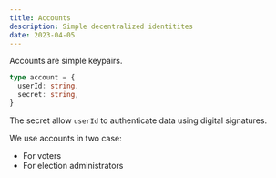 ```yaml
---
title: Accounts
description: Simple decentralized identitites
date: 2023-04-05
---
```


Accounts are simple keypairs.

```ts
type account = {
  userId: string,
  secret: string,
}
```

The secret allow `userId` to authenticate data using digital signatures.

We use accounts in two case:
- For voters
- For election administrators

<!--
### Multi-devices/Switching device

If absolutely needed you will be able to move private keys from one device to another (and even share private keys between devices).

### Suggestion: Deterministic hierarchical account

We would like to be able to generate as many identities as desired from a random seed.

That would allow to import all the user's identities as once.

Using a new identity will automatically be displayed in every devices, as they will all share the same seed.

The downside is that when the account seed is compromised, every child identity is compromised. 

### Suggestion: Hardware wallet

Hardware wallet are secondary devices that keep the private keys secure while still allowing to sign transactions.

They have various forms, from a air-gapped phone to usb keys or even shaped as credit card (through NFC).

It makes it almost impossible to compromise account without being physically in possession of the device.

### Suggestion: Lost and stolen accounts (Revocation certificates)

Would be a way to users to revokate their identity, without the organisations administrator having to do anything.

When someone loose possession of his account (the private key is lost), or if the private key has been exposed to the risk of being stolen, one need to revocate his account.
To revocate his account, on would use a "revocation certificate" (as with PGP)

As it may happen for someone loosing his seed to also loose his revocation certificate, our server will keep a copy of the revocation certificate for every registered account, to be able to publish them after verifiying the user's email address.
-->